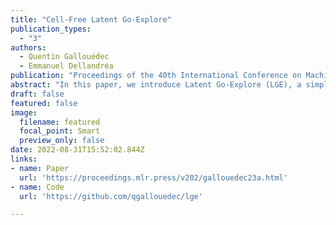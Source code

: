```yaml
---
title: "Cell-Free Latent Go-Explore"
publication_types:
  - "3"
authors:
  - Quentin Gallouédec
  - Emmanuel Dellandréa
publication: "Proceedings of the 40th International Conference on Machine Learning, PMLR 202:10571-10586, 2023"
abstract: "In this paper, we introduce Latent Go-Explore (LGE), a simple and general approach based on the Go-Explore paradigm for exploration in reinforcement learning (RL). Go-Explore was initially introduced with a strong domain knowledge constraint for partitioning the state space into cells. However, in most real-world scenarios, drawing domain knowledge from raw observations is complex and tedious. If the cell partitioning is not informative enough, Go-Explore can completely fail to explore the environment. We argue that the Go-Explore approach can be generalized to any environment without domain knowledge and without cells by exploiting a learned latent representation. Thus, we show that LGE can be flexibly combined with any strategy for learning a latent representation. Our results indicate that LGE, although simpler than Go-Explore, is more robust and outperforms state-of-the-art algorithms in terms of pure exploration on multiple hard-exploration environments including Montezuma’s Revenge. The LGE implementation is available as open-source at https://github.com/qgallouedec/lge."
draft: false
featured: false
image:
  filename: featured
  focal_point: Smart
  preview_only: false
date: 2022-08-31T15:52:02.844Z
links:
- name: Paper
  url: 'https://proceedings.mlr.press/v202/gallouedec23a.html'
- name: Code
  url: 'https://github.com/qgallouedec/lge'

---
```

